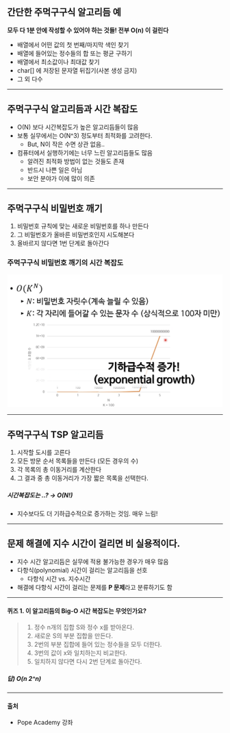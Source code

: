 

## 간단한 주먹구구식 알고리듬 예

**모두 다 1분 안에 작성할 수 있어야 하는 것들! 전부 O(n) 이 걸린다** 

* 배열에서 어떤 값의 첫 번째/마지막 색인 찾기
* 배열에 들어있는 정수들의 합 또는 평균 구하기
* 배열에서 최소값이나 최대값 찾기
* char[] 에 저장된 문자열 뒤집기(사본 생성 금지)
* 그 외 다수

---

## 주먹구구식 알고리듬과 시간 복잡도

* O(N) 보다 시간복잡도가 높은 알고리듬들이 많음
* 보통 실무에서는 O(N^3) 정도부터  최적화를 고려한다.
  * But, N이 작은 수면 상관 없음..
* 컴퓨터에서 실행하기에는 너무 느린 알고리듬들도 많음
  * 알려진 최적화 방법이 없는 것들도 존재
  * 반드시 나쁜 일은 아님
  * 보안 분야가 이에 많이 의존

----

## 주먹구구식 비밀번호 깨기

1. 비밀번호 규칙에 맞는 새로운 비밀번호를 하나 만든다
2. 그 비밀번호가 올바른 비밀번호인지 시도해본다
3. 올바르지 않다면 1번 단계로 돌아간다



### 주먹구구식 비밀번호 깨기의 시간 복잡도

![image-20210602051612058](./images/image-20210602051612058.png)

---

## 주먹구구식 TSP 알고리듬

1. 시작할 도시를 고른다
2. 모든 방문 순서 목록들을 만든다 (모든 경우의 수) 
3. 각 목록의 총 이동거리를 계산한다
4. 그 결과 중 총 이동거리가 가장 짧은 목록을 선택한다.

##### 시간복잡도는 ..? → O(N!)

* 지수보다도 더 기하급수적으로 증가하는 것임. 매우 느림!

---

## 문제 해결에 지수 시간이 걸리면 비 실용적이다.

* 지수 시간 알고리듬은 실무에 적용 불가능한 경우가 매우 많음
* 다항식(polynomial) 시간이 걸리는 알고리듬을 선호
  * 다항식 시간 vs. 지수시간
* 해결에 다항식 시간이 걸리는 문제를 **P 문제**라고 분류하기도 함

---

#### 퀴즈 1. 이 알고리듬의 Big-O 시간 복잡도는 무엇인가요?

> 1. 정수 n개의 집합 S와 정수 x를 받아온다.
> 2. 새로운 S의 부분 집합을 만든다.
> 3. 2번의 부분 집합에 들어 있는 정수들을 모두 더한다.
> 4. 3번의 값이 x와 일치하는지 비교한다.
> 5. 일치하지 않다면 다시 2번 단계로 돌아간다.

##### 답) O(n 2^n)

---

#### 출처

* Pope Academy 강좌